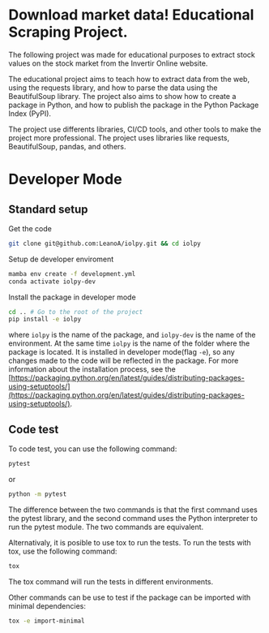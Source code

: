 # Download market data! Educational Scraping Project.

The following project was made for educational purposes to extract stock values on the stock market from the Invertir Online website.

The educational project aims to teach how to extract data from the web, using the requests library, and how to parse the data using the BeautifulSoup library. The project also aims to show how to create a package in Python, and how to publish the package in the Python Package Index (PyPI).

The project use differents libraries, CI/CD tools, and other tools to make the project more professional. The project uses libraries like requests, BeautifulSoup, pandas, and others.

# Developer Mode

## Standard setup

Get the code

```bash
git clone git@github.com:LeanoA/iolpy.git && cd iolpy
```

Setup de developer enviroment
```bash
mamba env create -f development.yml
conda activate iolpy-dev
```
    
Install the package in developer mode
```bash
cd .. # Go to the root of the project
pip install -e iolpy
```

where `iolpy` is the name of the package, and `iolpy-dev` is the name of the environment. At the same time `iolpy` is the name of the folder where the package is located. It is installed in developer mode(flag `-e`), so any changes made to the code will be reflected in the package. For more information about the installation process, see the [https://packaging.python.org/en/latest/guides/distributing-packages-using-setuptools/](https://packaging.python.org/en/latest/guides/distributing-packages-using-setuptools/).

## Code test
To code test, you can use the following command:
```bash
pytest
```
or
```bash
python -m pytest
```
The difference between the two commands is that the first command uses the pytest library, and the second command uses the Python interpreter to run the pytest module. The two commands are equivalent. 

Alternativaly, it is posible to use tox to run the tests. To run the tests with tox, use the following command:
```bash
tox
```
The tox command will run the tests in different environments.

Other commands can be use to test if the package can be imported with minimal dependencies:
```bash
tox -e import-minimal
```
